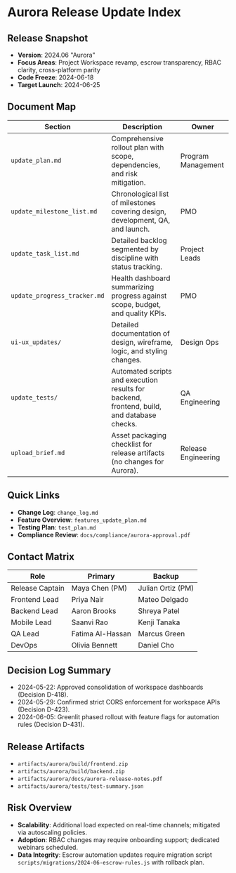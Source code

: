 # Aurora Release Update Index

## Release Snapshot
- **Version**: 2024.06 "Aurora"
- **Focus Areas**: Project Workspace revamp, escrow transparency, RBAC clarity, cross-platform parity
- **Code Freeze**: 2024-06-18
- **Target Launch**: 2024-06-25

## Document Map
| Section | Description | Owner |
| --- | --- | --- |
| `update_plan.md` | Comprehensive rollout plan with scope, dependencies, and risk mitigation. | Program Management |
| `update_milestone_list.md` | Chronological list of milestones covering design, development, QA, and launch. | PMO |
| `update_task_list.md` | Detailed backlog segmented by discipline with status tracking. | Project Leads |
| `update_progress_tracker.md` | Health dashboard summarizing progress against scope, budget, and quality KPIs. | PMO |
| `ui-ux_updates/` | Detailed documentation of design, wireframe, logic, and styling changes. | Design Ops |
| `update_tests/` | Automated scripts and execution results for backend, frontend, build, and database checks. | QA Engineering |
| `upload_brief.md` | Asset packaging checklist for release artifacts (no changes for Aurora). | Release Engineering |

## Quick Links
- **Change Log**: `change_log.md`
- **Feature Overview**: `features_update_plan.md`
- **Testing Plan**: `test_plan.md`
- **Compliance Review**: `docs/compliance/aurora-approval.pdf`

## Contact Matrix
| Role | Primary | Backup |
| --- | --- | --- |
| Release Captain | Maya Chen (PM) | Julian Ortiz (PM) |
| Frontend Lead | Priya Nair | Mateo Delgado |
| Backend Lead | Aaron Brooks | Shreya Patel |
| Mobile Lead | Saanvi Rao | Kenji Tanaka |
| QA Lead | Fatima Al-Hassan | Marcus Green |
| DevOps | Olivia Bennett | Daniel Cho |

## Decision Log Summary
- 2024-05-22: Approved consolidation of workspace dashboards (Decision D-418).
- 2024-05-29: Confirmed strict CORS enforcement for workspace APIs (Decision D-423).
- 2024-06-05: Greenlit phased rollout with feature flags for automation rules (Decision D-431).

## Release Artifacts
- `artifacts/aurora/build/frontend.zip`
- `artifacts/aurora/build/backend.zip`
- `artifacts/aurora/docs/aurora-release-notes.pdf`
- `artifacts/aurora/tests/test-summary.json`

## Risk Overview
- **Scalability**: Additional load expected on real-time channels; mitigated via autoscaling policies.
- **Adoption**: RBAC changes may require onboarding support; dedicated webinars scheduled.
- **Data Integrity**: Escrow automation updates require migration script `scripts/migrations/2024-06-escrow-rules.js` with rollback plan.
